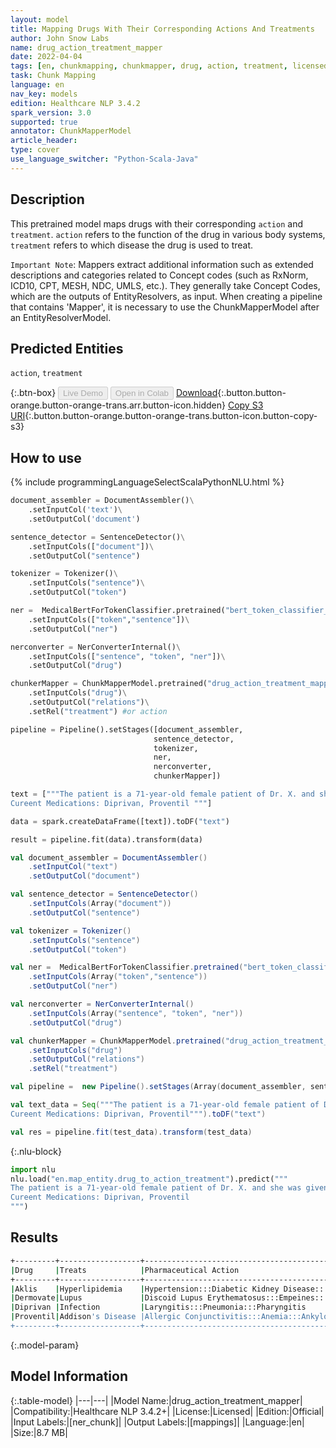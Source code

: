 ```yaml
---
layout: model
title: Mapping Drugs With Their Corresponding Actions And Treatments
author: John Snow Labs
name: drug_action_treatment_mapper
date: 2022-04-04
tags: [en, chunkmapping, chunkmapper, drug, action, treatment, licensed]
task: Chunk Mapping
language: en
nav_key: models
edition: Healthcare NLP 3.4.2
spark_version: 3.0
supported: true
annotator: ChunkMapperModel
article_header:
type: cover
use_language_switcher: "Python-Scala-Java"
---
```


## Description

This pretrained model maps drugs with their corresponding `action` and `treatment`. `action` refers to the function of the drug in various body systems, `treatment` refers to which disease the drug is used to treat.

`Important Note`: Mappers extract additional information such as extended descriptions and categories related to Concept codes (such as RxNorm, ICD10, CPT, MESH, NDC, UMLS, etc.). They generally take Concept Codes, which are the outputs of EntityResolvers, as input. When creating a pipeline that contains 'Mapper', it is necessary to use the ChunkMapperModel after an EntityResolverModel.

## Predicted Entities

`action`, `treatment`

{:.btn-box}
<button class="button button-orange" disabled>Live Demo</button>
<button class="button button-orange" disabled>Open in Colab</button>
[Download](https://s3.amazonaws.com/auxdata.johnsnowlabs.com/clinical/models/drug_action_treatment_mapper_en_3.4.2_3.0_1649098201229.zip){:.button.button-orange.button-orange-trans.arr.button-icon.hidden}
[Copy S3 URI](s3://auxdata.johnsnowlabs.com/clinical/models/drug_action_treatment_mapper_en_3.4.2_3.0_1649098201229.zip){:.button.button-orange.button-orange-trans.button-icon.button-copy-s3}

## How to use



<div class="tabs-box" markdown="1">
{% include programmingLanguageSelectScalaPythonNLU.html %}

```python
document_assembler = DocumentAssembler()\
    .setInputCol('text')\
    .setOutputCol('document')

sentence_detector = SentenceDetector()\
    .setInputCols(["document"])\
    .setOutputCol("sentence")

tokenizer = Tokenizer()\
    .setInputCols("sentence")\
    .setOutputCol("token")

ner =  MedicalBertForTokenClassifier.pretrained("bert_token_classifier_drug_development_trials", "en", "clinical/models")\
    .setInputCols(["token","sentence"])\
    .setOutputCol("ner")

nerconverter = NerConverterInternal()\
    .setInputCols(["sentence", "token", "ner"])\
    .setOutputCol("drug")

chunkerMapper = ChunkMapperModel.pretrained("drug_action_treatment_mapper", "en", "clinical/models") \
    .setInputCols("drug")\
    .setOutputCol("relations")\
    .setRel("treatment") #or action

pipeline = Pipeline().setStages([document_assembler,
                                sentence_detector,
                                tokenizer,
                                ner,
                                nerconverter,
                                chunkerMapper])

text = ["""The patient is a 71-year-old female patient of Dr. X. and she was given Aklis and Dermovate.
Cureent Medications: Diprivan, Proventil """]

data = spark.createDataFrame([text]).toDF("text")

result = pipeline.fit(data).transform(data)
```
```scala
val document_assembler = DocumentAssembler()
    .setInputCol("text")
    .setOutputCol("document")

val sentence_detector = SentenceDetector()
    .setInputCols(Array("document"))
    .setOutputCol("sentence")

val tokenizer = Tokenizer()
    .setInputCols("sentence")
    .setOutputCol("token")

val ner =  MedicalBertForTokenClassifier.pretrained("bert_token_classifier_drug_development_trials", "en", "clinical/models")
    .setInputCols(Array("token","sentence"))
    .setOutputCol("ner")

val nerconverter = NerConverterInternal()
    .setInputCols(Array("sentence", "token", "ner"))
    .setOutputCol("drug")

val chunkerMapper = ChunkMapperModel.pretrained("drug_action_treatment_mapper", "en", "clinical/models")
    .setInputCols("drug")
    .setOutputCol("relations")
    .setRel("treatment")

val pipeline =  new Pipeline().setStages(Array(document_assembler, sentence_detector, tokenizer, ner, nerconverter, chunkerMapper ))

val text_data = Seq("""The patient is a 71-year-old female patient of Dr. X. and she was given Aklis and Dermovate.
Cureent Medications: Diprivan, Proventil""").toDF("text")

val res = pipeline.fit(test_data).transform(test_data)
```


{:.nlu-block}
```python
import nlu
nlu.load("en.map_entity.drug_to_action_treatment").predict("""
The patient is a 71-year-old female patient of Dr. X. and she was given Aklis and Dermovate.
Cureent Medications: Diprivan, Proventil
""")
```

</div>

## Results

```bash
+---------+------------------+--------------------------------------------------------------+
|Drug     |Treats            |Pharmaceutical Action                                         |
+---------+------------------+--------------------------------------------------------------+
|Aklis    |Hyperlipidemia    |Hypertension:::Diabetic Kidney Disease:::Cerebrovascular...   |
|Dermovate|Lupus             |Discoid Lupus Erythematosus:::Empeines:::Psoriasis:::Eczema...|
|Diprivan |Infection         |Laryngitis:::Pneumonia:::Pharyngitis                          |
|Proventil|Addison's Disease |Allergic Conjunctivitis:::Anemia:::Ankylosing Spondylitis     |
+---------+------------------+--------------------------------------------------------------+
```

{:.model-param}
## Model Information

{:.table-model}
|---|---|
|Model Name:|drug_action_treatment_mapper|
|Compatibility:|Healthcare NLP 3.4.2+|
|License:|Licensed|
|Edition:|Official|
|Input Labels:|[ner_chunk]|
|Output Labels:|[mappings]|
|Language:|en|
|Size:|8.7 MB|
